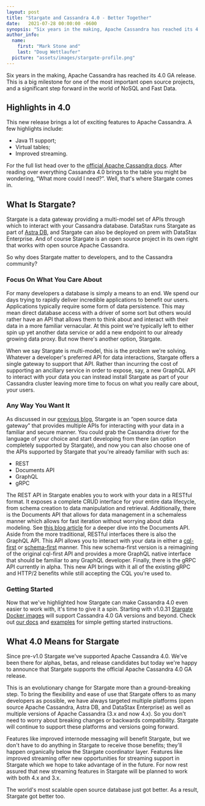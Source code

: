 ```yaml
---
layout: post
title: "Stargate and Cassandra 4.0 - Better Together"
date:   2021-07-28 00:00:00 -0600
synopsis: "Six years in the making, Apache Cassandra has reached its 4.0 GA release. This is a big milestone for one of the most important open source projects, and a significant step forward in the world of NoSQL and Fast Data."
author_info:
  name:
    first: "Mark Stone and"
    last: "Doug Wettlaufer"
  picture: "assets/images/stargate-profile.png"
---
```


Six years in the making, Apache Cassandra has reached its 4.0 GA release. This is a big milestone for one of the most important open source projects, and a significant step forward in the world of NoSQL and Fast Data.

## Highlights in 4.0

This new release brings a lot of exciting features to Apache Cassandra. A few highlights include:
- Java 11 support;
- Virtual tables; 
- Improved streaming. 

For the full list head over to the [official Apache Cassandra docs](https://cassandra.apache.org/doc/latest/new/). After reading over everything Cassandra 4.0 brings to the table you might be wondering, “What more could I need?”. Well, that's where Stargate comes in.

## What Is Stargate?

Stargate is a data gateway providing a multi-model set of APIs through which to interact with your Cassandra database. DataStax runs Stargate as part of [Astra DB](https://www.datastax.com/products/datastax-astra), and Stargate can also be deployed on prem with DataStax Enterprise. And of course Stargate is an open source project in its own right that works with open source Apache Cassandra.

So why does Stargate matter to developers, and to the Cassandra community?

### Focus On What You Care About

For many developers a database is simply a means to an end. We spend our days trying to rapidly deliver incredible applications to benefit our users. Applications typically require some form of data persistence. This may mean direct database access with a driver of some sort but others would rather have an API that allows them to think about and interact with their data in a more familiar vernacular. At this point we're typically left to either spin up yet another data service or add a new endpoint to our already growing data proxy. But now there's another option, Stargate. 

When we say Stargate is multi-model, this is the problem we're solving. Whatever a developer's preferred API for data interactions, Stargate offers a single gateway to support that API. Rather than incurring the cost of supporting an ancillary service in order to expose, say, a new GraphQL API to interact with your data you can instead install Stargate as part of your Cassandra cluster leaving more time to focus on what you really care about, your users.

### Any Way You Want It

As discussed in our [previous blog](https://stargate.io/2020/09/14/init-stargate.html), Stargate is an “open source data gateway” that provides multiple APIs for interacting with your data in a familiar and secure manner. You could grab the Cassandra driver for the language of your choice and start developing from there (an option completely supported by Stargate), and now you can also choose one of the APIs supported by Stargate that you're already familiar with such as:

-	REST
-	Documents API
-	GraphQL
-	gRPC

The REST API in Stargate enables you to work with your data in a RESTful format. It exposes a complete CRUD interface for your entire data lifecycle, from schema creation to data manipulation and retrieval. Additionally, there is the Documents API that allows for data management in a schemaless manner which allows for fast iteration without worrying about data modeling. See [this blog article](https://stargate.io/2020/10/19/the-stargate-cassandra-documents-api.html) for a deeper dive into the Documents API. Aside from the more traditional, RESTful interfaces there is also the GraphQL API. This API allows you to interact with your data in either a [cql-first](https://stargate.io/docs/latest/develop/dev-with-graphql-cql-first.html) or [schema-first](https://stargate.io/docs/latest/develop/dev-with-graphql-schema-first.html) manner. This new schema-first version is a reimagining of the original cql-first API and provides a more GraphQL native interface that should be familiar to any GraphQL developer. Finally, there is the gRPC API currently in alpha. This new API brings with it all of the existing gRPC and HTTP/2 benefits while still accepting the CQL you're used to.

### Getting Started
Now that we've highlighted how Stargate can make Cassandra 4.0 even easier to work with, it's time to give it a spin. Starting with v1.0.31 [Stargate Docker images](https://hub.docker.com/r/stargateio/stargate-4_0) will support Cassandra 4.0 GA versions and beyond. Check out [our docs](https://stargate.io/docs/latest/install/install_cass_40.html) and [examples](https://github.com/stargate/docker-images/tree/main/cassandra-4.0) for simple getting started instructions.

## What 4.0 Means for Stargate

Since pre-v1.0 Stargate we've supported Apache Cassandra 4.0. We've been there for alphas, betas, and release candidates but today we're happy to announce that Stargate supports the official Apache Cassandra 4.0 GA release.

This is an evolutionary change for Stargate more than a ground-breaking step. To bring the flexibility and ease of use that Stargate offers to as many developers as possible, we have always targeted multiple platforms (open source Apache Cassandra, Astra DB, and DataStax Enterprise) as well as multiple versions of Apache Cassandra (3.x and now 4.x). So you don't need to worry about breaking changes or backwards compatibility. Stargate will continue to support these platforms and versions going forward.

Features like improved internode messaging will benefit Stargate, but we don't have to do anything in Stargate to receive those benefits; they'll happen organically below the Stargate coordinator layer. Features like improved streaming offer new opportunities for streaming support in Stargate which we hope to take advantage of in the future. For now rest assured that new streaming features in Stargate will be planned to work with both 4.x and 3.x.

The world's most scalable open source database just got better. As a result, Stargate got better too. 
